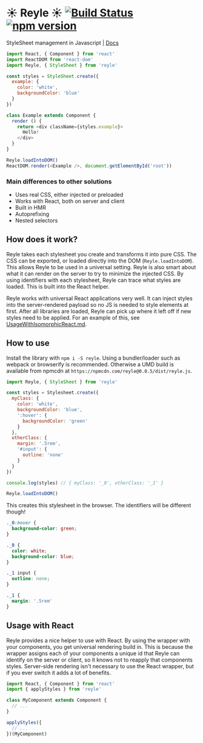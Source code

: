 # :sunny: Reyle :sunny: [![Build Status](https://travis-ci.org/rrdelaney/reyle.svg?branch=master)](https://travis-ci.org/rrdelaney/reyle) [![npm version](https://badge.fury.io/js/reyle.svg)](https://www.npmjs.com/package/reyle)

StyleSheet management in Javascript | [Docs](https://github.com/rrdelaney/reyle/tree/master/docs)

```js
import React, { Component } from 'react'
import ReactDOM from 'react-dom'
import Reyle, { StyleSheet } from 'reyle'

const styles = StyleSheet.create({
  example: {
    color: 'white',
    backgroundColor: 'blue'
  }
})

class Example extends Component {
  render () {
    return <div className={styles.example}>
      Hello!
    </div>
  }
}

Reyle.loadIntoDOM()
ReactDOM.render(<Example />, document.getElementById('root'))
```

### Main differences to other solutions
- Uses real CSS, either injected or preloaded
- Works with React, both on server and client
- Built in HMR
- Autoprefixing
- Nested selectors

## How does it work?
Reyle takes each stylesheet you create and transforms it into pure CSS. The CSS can be exported,
or loaded directly into the DOM (`Reyle.loadIntoDOM`). This allows Reyle to be used in a universal
setting. Reyle is also smart about what it can render on the server to try to minimize the injected
CSS. By using identifiers with each stylesheet, Reyle can trace what styles are loaded. This is
built into the React helper.

Reyle works with universal React applications very well. It can inject styles into the server-rendered payload
so no JS is needed to style elements at first. After all libraries are loaded, Reyle can pick up where it left off
if new styles need to be applied. For an example of this, see [UsageWithIsomorphicReact.md](https://github.com/rrdelaney/reyle/blob/master/docs/UsageWithIsomorphicReact.md).

## How to use

Install the library with `npm i -S reyle`. Using a bundler/loader such as webpack or browserify is recommended.
Otherwise a UMD build is available from npmcdn at `https://npmcdn.com/reyle@0.0.5/dist/reyle.js`.

```js
import Reyle, { StyleSheet } from 'reyle'

const styles = Stylesheet.create({
  myClass: {
    color: 'white',
    backgroundColor: 'blue',
    ':hover': {
      backgroundColor: 'green'
    }
  },
  otherClass: {
    margin: '.5rem',
    '#input': {
      outline: 'none'
    }
  }
})

console.log(styles) // { myClass: '_0', otherClass: '_1' }

Reyle.loadIntoDOM()
```

This creates this stylesheet in the browser. The identifiers will be different though!

```css
._0:hover {
  background-color: green;
}

._0 {
  color: white;
  background-color: blue;
}

._1 input {
  outline: none;
}

._1 {
  margin: '.5rem'
}
```

## Usage with React

Reyle provides a nice helper to use with React. By using the wrapper with your components,
you get universal rendering build in. This is because the wrapper assigns each of your components
a unique id that Reyle can identify on the server or client, so it knows not to reapply that
components styles. Server-side rendering isn't necessary to use the React wrapper, but if you ever
switch it adds a lot of benefits.

```js
import React, { Component } from 'react'
import { applyStyles } from 'reyle'

class MyComponent extends Component {
  // ...
}

applyStyles({
  // ...
})(MyComponent)
```
